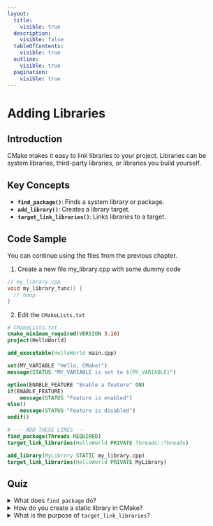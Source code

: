 ```yaml
---
layout:
  title:
    visible: true
  description:
    visible: false
  tableOfContents:
    visible: true
  outline:
    visible: true
  pagination:
    visible: true
---
```


# Adding Libraries

## Introduction

CMake makes it easy to link libraries to your project. Libraries can be system libraries, third-party libraries, or libraries you build yourself.

## Key Concepts

* **`find_package()`**: Finds a system library or package.
* **`add_library()`**: Creates a library target.
* **`target_link_libraries()`**: Links libraries to a target.

## Code Sample

You can continue using the files from the previous chapter.

1. Create a new file my\_library.cpp with some dummy code

```cpp
// my_library.cpp
void my_library_func() {
  // noop
}
```

2. Edit the `CMakeLists.txt`

```cmake
# CMakeLists.txt 
cmake_minimum_required(VERSION 3.10)
project(HelloWorld)

add_executable(HelloWorld main.cpp)

set(MY_VARIABLE "Hello, CMake!")
message(STATUS "MY_VARIABLE is set to ${MY_VARIABLE}")

option(ENABLE_FEATURE "Enable a feature" ON)
if(ENABLE_FEATURE)
    message(STATUS "Feature is enabled")
else()
    message(STATUS "Feature is disabled")
endif()

# --- ADD THESE LINES ---
find_package(Threads REQUIRED)
target_link_libraries(HelloWorld PRIVATE Threads::Threads)

add_library(MyLibrary STATIC my_library.cpp)
target_link_libraries(HelloWorld PRIVATE MyLibrary)
```

## Quiz

<details>

<summary>What does <code>find_package</code> do?</summary>

`find_package` locates a system library or package. If `REQUIRED` is specified and the package isn’t found, CMake will stop with an error.

</details>

<details>

<summary>How do you create a static library in CMake?</summary>

You can create a static library using `add_library(MyLibrary STATIC ...)`.

</details>

<details>

<summary>What is the purpose of <code>target_link_libraries</code>?</summary>

`target_link_libraries` links the specified libraries to your executable or library target.

</details>
